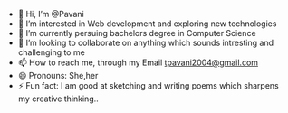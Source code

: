 - 👋 Hi, I’m @Pavani
- 👀 I’m interested in Web development and exploring new technologies
- 🌱 I’m currently persuing bachelors degree in Computer Science
- 💞️ I’m looking to collaborate on anything which sounds intresting and challenging to me
- 📫 How to reach me, through my Email tpavani2004@gmail.com
- 😄 Pronouns: She,her
- ⚡ Fun fact: I am good at sketching and writing poems which sharpens my creative thinking..

<!---
Pavani004/Pavani004 is a ✨ special ✨ repository because its `README.md` (this file) appears on your GitHub profile.
You can click the Preview link to take a look at your changes.
--->
